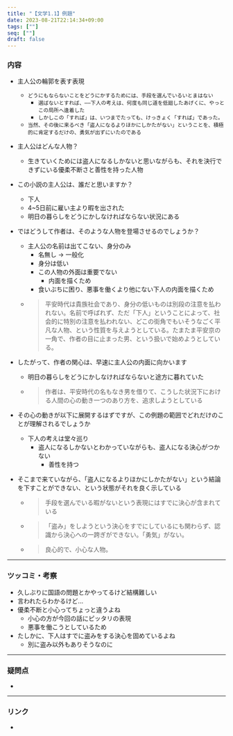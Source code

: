 ```yaml
---
title: "【文学1.1】例題"
date: 2023-08-21T22:14:34+09:00
tags: [""]
seq: [""]
draft: false
---
```


### 内容
- 主人公の輪郭を表す表現
  - `どうにもならないことをどうにかするためには、手段を選んでいるいとまはない`
    - `選ばないとすれば、――下人の考えは、何度も同じ道を低廻したあげくに、やっとこの局所へ逢着した`
    - `しかしこの「すれば」は、いつまでたっても、けっきょく「すれば」であった。`
  - `当然、その後に来るべき「盗人になるよりほかにしかたがない」ということを、積極的に肯定するだけの、勇気が出ずにいたのである`

- 主人公はどんな人物？
  - 生きていくためには盗人になるしかないと思いながらも、それを決行できずにいる優柔不断さと善性を持った人物

- この小説の主人公は、誰だと思いますか？
  - 下人
  - 4~5日前に雇い主より暇を出された
  - 明日の暮らしをどうにかしなければならない状況にある

- ではどうして作者は、そのような人物を登場させるのでしょうか？
  - 主人公の名前は出てこない、身分のみ
    - 名無し → 一般化
    - 身分は低い
    - この人物の外面は重要でない
      - 内面を描くため
    - 食いぶちに困り、悪事を働くより他にない下人の内面を描くため
  - >平安時代は貴族社会であり、身分の低いものは別段の注意を払われない。名前で呼ばれず、ただ「下人」ということによって、社会的に特別の注意を払われない、どこの街角でもいそうなごく平凡な人物、という性質を与えようとしている。たまたま平安京の一角で、作者の目に止まった男、という扱いで始めようとしている。

- したがって、作者の関心は、早速に主人公の内面に向かいます
  - 明日の暮らしをどうにかしなければならないと途方に暮れていた
  - >作者は、平安時代の名もなき男を借りて、こうした状況下における人間の心の動き一つのあり方を、追求しようとしている

- その心の動きが以下に展開するはずですが、この例題の範囲でどれだけのことが理解されるでしょうか
  - 下人の考えは堂々巡り
    - 盗人になるしかないとわかっていながらも、盗人になる決心がつかない
      - 善性を持つ

- そこまで来ていながら、「盗人になるよりほかにしかたがない」という結論を下すことができない、という状態がそれを良く示している
  - >手段を選んでいる暇がないという表現にはすでに決心が含まれている
  - >「盗み」をしようという決心をすでにしているにも関わらず、認識から決心への一跨ぎができない。「勇気」がない。
  - >良心的で、小心な人物。
---
### ツッコミ・考察
- 久しぶりに国語の問題とかやってるけど結構難しい
- 言われたらわかるけど...
- 優柔不断と小心ってちょっと違うよね
  - 小心の方が今回の話にピッタリの表現
  - 悪事を働こうとしているため
- たしかに、下人はすでに盗みをする決心を固めているよね
  - 別に盗み以外もありそうなのに

---
### 疑問点
- 


---
### リンク
- 